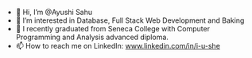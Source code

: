 - 👋 Hi, I’m @Ayushi Sahu
- 👀 I’m interested in Database, Full Stack Web Development and Baking
- 🌱 I recently graduated from Seneca College with Computer Programming and Analysis advanced diploma.
- 📫 How to reach me on LinkedIn: www.linkedin.com/in/i-u-she

<!---
Ashi-commits/Ashi-commits is a ✨ special ✨ repository because its `README.md` (this file) appears on your GitHub profile.
You can click the Preview link to take a look at your changes.
--->

